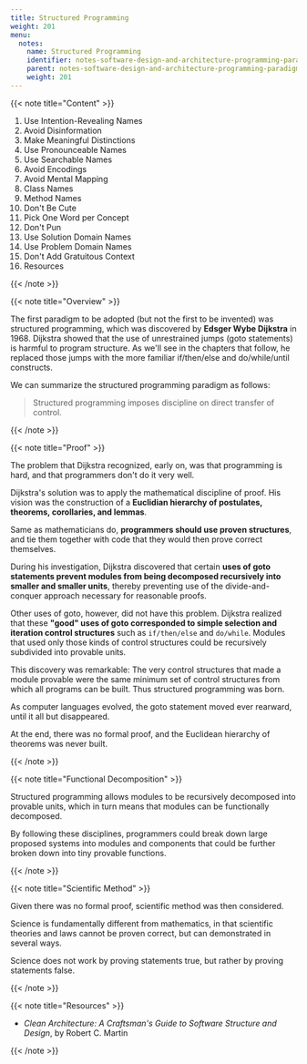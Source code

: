```yaml
---
title: Structured Programming
weight: 201
menu:
  notes:
    name: Structured Programming
    identifier: notes-software-design-and-architecture-programming-paradigms-structured-programming
    parent: notes-software-design-and-architecture-programming-paradigms
    weight: 201
---
```


{{< note title="Content" >}}

1. Use Intention-Revealing Names
2. Avoid Disinformation
3. Make Meaningful Distinctions
4. Use Pronounceable Names
5. Use Searchable Names
6. Avoid Encodings
7. Avoid Mental Mapping
8. Class Names
9. Method Names
10. Don't Be Cute
11. Pick One Word per Concept
12. Don't Pun
13. Use Solution Domain Names
14. Use Problem Domain Names
15. Don't Add Gratuitous Context
16. Resources

{{< /note >}}

{{< note title="Overview" >}}

The first paradigm to be adopted (but not the first to be invented) was structured programming, which was discovered by **Edsger Wybe Dijkstra** in 1968. Dijkstra showed that the use of unrestrained jumps (goto statements) is harmful to program structure. As we'll see in the chapters that follow, he replaced those jumps with the more familiar if/then/else and do/while/until constructs.

We can summarize the structured programming paradigm as follows:

> Structured programming imposes discipline on direct transfer of control.

{{< /note >}}

{{< note title="Proof" >}}

The problem that Dijkstra recognized, early on, was that programming is hard, and that programmers don't do it very well.

Dijkstra's solution was to apply the mathematical discipline of proof. His vision was the construction of a **Euclidian hierarchy of postulates, theorems, corollaries, and lemmas**.

Same as mathematicians do, **programmers should use proven structures**, and tie them together with code that they would then prove correct themselves.

During his investigation, Dijkstra discovered that certain **uses of goto statements prevent modules from being decomposed recursively into smaller and smaller units**, thereby preventing use of the divide-and-conquer approach necessary for reasonable proofs.

Other uses of goto, however, did not have this problem. Dijkstra realized that these **"good" uses of goto corresponded to simple selection and iteration control structures** such as `if/then/else` and `do/while`. Modules that used only those kinds of control structures could be recursively subdivided into provable units.

This discovery was remarkable: The very control structures that made a module provable were the same minimum set of control structures from which all programs can be built. Thus structured programming was born.

As computer languages evolved, the goto statement moved ever rearward, until it all but disappeared.

At the end, there was no formal proof, and the Euclidean hierarchy of theorems was never built.

{{< /note >}}

{{< note title="Functional Decomposition" >}}

Structured programming allows modules to be recursively decomposed into provable units, which in turn means that modules can be functionally decomposed.

By following these disciplines, programmers could break down large proposed systems into modules and components that could be further broken down into tiny provable functions.

{{< /note >}}

{{< note title="Scientific Method" >}}

Given there was no formal proof, scientific method was then considered.

Science is fundamentally different from mathematics, in that scientific theories and laws cannot be proven correct, but can demonstrated in several ways.

Science does not work by proving statements true, but rather by proving statements false.

{{< /note >}}

{{< note title="Resources" >}}

* *Clean Architecture: A Craftsman's Guide to Software Structure and Design*, by Robert C. Martin

{{< /note >}}
